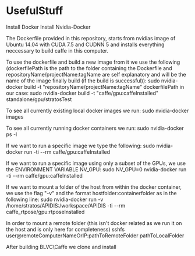 # UsefulStuff

Install Docker
Install Nvidia-Docker

The Dockerfile provided in this repository, starts from nvidias image of Ubuntu 14.04 with CUDA 7.5 and CUDNN 5 and installs everything neccessary to build caffe in this computer.

To use the dockerfile and build a new image from it we use the following (dockerfilePath is the path to the folder containing the Dockerfile and repositoryName/projectName:tagName are self explanatory and will be the name of the image finally build (if the build is successful)): 
sudo nvidia-docker build -t "repositoryName/projectName:tagName" dockerfilePath
in our case:
sudo nvidia-docker build -t "caffe/gpu:caffeInstalled" standalone/gpu/stratosTest

To see all currently existing local docker images we run: 
sudo nvidia-docker images

To see all currently running docker containers we run: 
sudo nvidia-docker ps -l

If we want to run a specific image we type the following: 
sudo nvidia-docker run -ti --rm caffe/gpu:caffeInstalled

If we want to run a specific image using only a subset of the GPUs, we use the ENVIRONMENT VARIABLE NV_GPU:
sudo NV_GPU=0 nvidia-docker run -ti --rm caffe/gpu:caffeInstalled

If we want to mount a folder of the host from within the docker container, we use the flag "-v" and the format hostfolder:containerfolder  as in the following line:
sudo nvidia-docker run -v /home/stratos/APIDIS:/workspace/APIDIS -ti --rm caffe_rtpose/gpu:rtposeInstalled

In order to mount a remote folder (this isn't docker related as we run it on the host and is only here for completeness) 
sshfs user@remoteComputerNameOrIP:pathToRemoteFolder pathToLocalFolder


After building BLVC\Caffe we clone and install


